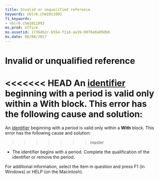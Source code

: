 ```yaml
---
title: Invalid or unqualified reference
keywords: vblr6.chm1011093
f1_keywords:
- vblr6.chm1011093
ms.prod: office
ms.assetid: 1736db2c-b554-f11d-aa39-9978a0a09db6
ms.date: 06/08/2017
---
```



# Invalid or unqualified reference

<<<<<<< HEAD
An [identifier](../../Glossary/vbe-glossary.md) beginning with a period is valid only within a **With** block. This error has the following cause and solution:
=======
An [identifier](../../Glossary/vbe-glossary.md#identifier) beginning with a period is valid only within a **With** block. This error has the following cause and solution:
>>>>>>> master



- The identifier begins with a period. Complete the qualification of the identifier or remove the period.
    

For additional information, select the item in question and press F1 (in Windows) or HELP (on the Macintosh).


